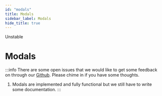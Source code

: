 ```yaml
---
id: "modals"
title: Modals
sidebar_label: Modals
hide_title: true
---
```


<span className="badge badge--danger">Unstable</span>

<h1 style={{ marginTop: 0 }}>Modals</h1>

:::info
There are some open issues that we would like to get some feedback on through
our [Github](https://github.com/polyhorn/polyhorn). Please chime in if you have
some thoughts.

1. Modals are implemented and fully functional but we still have to write some
   documentation.
:::